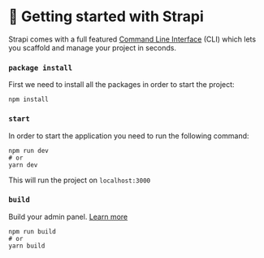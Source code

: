 # 🚀 Getting started with Strapi

Strapi comes with a full featured [Command Line Interface](https://docs.strapi.io/developer-docs/latest/developer-resources/cli/CLI.html) (CLI) which lets you scaffold and manage your project in seconds.

### `package install`

First we need to install all the packages in order to start the project:

```
npm install
```

### `start`

In order to start the application you need to run the following command: 

```
npm run dev
# or
yarn dev
```

This will run the project on `localhost:3000`


### `build`

Build your admin panel. [Learn more](https://docs.strapi.io/developer-docs/latest/developer-resources/cli/CLI.html#strapi-build)

```
npm run build
# or
yarn build
```

